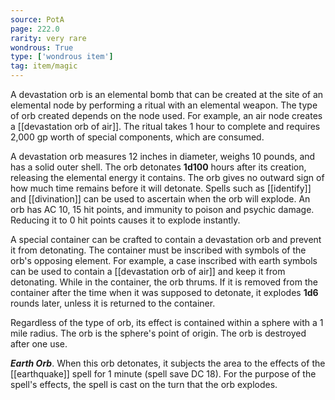 ```yaml
---
source: PotA
page: 222.0
rarity: very rare
wondrous: True
type: ['wondrous item']
tag: item/magic
---
```


A devastation orb is an elemental bomb that can be created at the site of an elemental node by performing a ritual with an elemental weapon. The type of orb created depends on the node used. For example, an air node creates a [[devastation orb of air]]. The ritual takes 1 hour to complete and requires 2,000 gp worth of special components, which are consumed.

A devastation orb measures 12 inches in diameter, weighs 10 pounds, and has a solid outer shell. The orb detonates **1d100** hours after its creation, releasing the elemental energy it contains. The orb gives no outward sign of how much time remains before it will detonate. Spells such as [[identify]] and [[divination]] can be used to ascertain when the orb will explode. An orb has AC 10, 15 hit points, and immunity to poison and psychic damage. Reducing it to 0 hit points causes it to explode instantly.

A special container can be crafted to contain a devastation orb and prevent it from detonating. The container must be inscribed with symbols of the orb's opposing element. For example, a case inscribed with earth symbols can be used to contain a [[devastation orb of air]] and keep it from detonating. While in the container, the orb thrums. If it is removed from the container after the time when it was supposed to detonate, it explodes **1d6** rounds later, unless it is returned to the container.

Regardless of the type of orb, its effect is contained within a sphere with a 1 mile radius. The orb is the sphere's point of origin. The orb is destroyed after one use.

**_Earth Orb_**. When this orb detonates, it subjects the area to the effects of the [[earthquake]] spell for 1 minute (spell save DC 18). For the purpose of the spell's effects, the spell is cast on the turn that the orb explodes.


